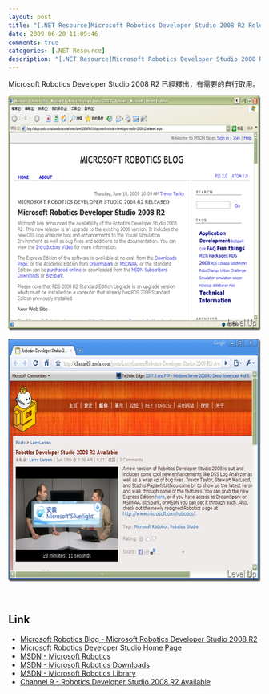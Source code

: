 ```yaml
---
layout: post
title: "[.NET Resource]Microsoft Robotics Developer Studio 2008 R2 Released"
date: 2009-06-20 11:09:46
comments: true
categories: [.NET Resource]
description: "[.NET Resource]Microsoft Robotics Developer Studio 2008 R2 Released"
---
```

<p>Microsoft Robotics Developer Studio 2008 R2 已經釋出，有需要的自行取用。</p><p><img style="border-right-width: 0px; border-top-width: 0px; border-bottom-width: 0px; border-left-width: 0px" border="0" alt="image" width="644" height="468" src="\images\posts\8906\image_thumb.png" /></a></p><p><a href="http://files.dotblogs.com.tw/larrynung/0906/MicrosoftrRoboticsDeveloperStudio2008R2_32EA/image_4.png"><img style="border-bottom: 0px; border-left: 0px; border-top: 0px; border-right: 0px" border="0" alt="image" width="637" height="484" src="\images\posts\8906\image_thumb_1.png" /></a></p><p> </p><h2>Link</h2><ul><li><a target="_blank" href="http://blogs.msdn.com/msroboticsstudio/archive/2009/06/18/microsoft-robotics-developer-studio-2008-r2-released.aspx">Microsoft Robotics Blog - Microsoft Robotics Developer Studio 2008 R2</a></li><li><a target="_blank" href="http://www.microsoft.com/robotics/">Microsoft Robotics Developer Studio Home Page</a></li><li><a target="_blank" href="http://msdn.microsoft.com/en-us/robotics/default.aspx">MSDN - Microsoft Robotics</a></li><li><a target="_blank" href="http://msdn.microsoft.com/en-us/robotics/aa731520.aspx">MSDN - Microsoft Robotics Downloads</a></li><li><a target="_blank" href="http://msdn.microsoft.com/en-us/library/bb881626.aspx">MSDN - Microsoft Robotics Library</a></li><li><a target="_blank" href="http://channel9.msdn.com/posts/LarryLarsen/Robotics-Developer-Studio-2008-R2-Available/">Channel 9 - Robotics Developer Studio 2008 R2 Available</li></ul>